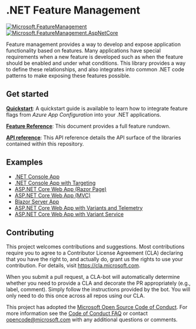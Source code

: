 # .NET Feature Management

[![Microsoft.FeatureManagement](https://img.shields.io/nuget/v/Microsoft.FeatureManagement?label=Microsoft.FeatureManagement)](https://www.nuget.org/packages/Microsoft.FeatureManagement)
[![Microsoft.FeatureManagement.AspNetCore](https://img.shields.io/nuget/v/Microsoft.FeatureManagement.AspNetCore?label=Microsoft.FeatureManagement.AspNetCore)](https://www.nuget.org/packages/Microsoft.FeatureManagement.AspNetCore)

Feature management provides a way to develop and expose application functionality based on features. Many applications have special requirements when a new feature is developed such as when the feature should be enabled and under what conditions. This library provides a way to define these relationships, and also integrates into common .NET code patterns to make exposing these features possible. 

## Get started

[**Quickstart**](https://learn.microsoft.com/azure/azure-app-configuration/quickstart-feature-flag-dotnet): A quickstart guide is available to learn how to integrate feature flags from *Azure App Configuration* into your .NET applications.

[**Feature Reference**](https://learn.microsoft.com/azure/azure-app-configuration/feature-management-dotnet-reference?pivots=preview-version): This document provides a full feature rundown.

[**API reference**](https://go.microsoft.com/fwlink/?linkid=2091700): This API reference details the API surface of the libraries contained within this repository.

## Examples

* [.NET Console App](./examples/ConsoleApp)
* [.NET Console App with Targeting](./examples/TargetingConsoleApp)
* [ASP.NET Core Web App (Razor Page)](./examples/RazorPages)
* [ASP.NET Core Web App (MVC)](./examples/FeatureFlagDemo)
* [Blazor Server App](./examples/BlazorServerApp)
* [ASP.NET Core Web App with Variants and Telemetry](./examples/VariantAndTelemetryDemo)
* [ASP.NET Core Web App with Variant Service](./examples/VariantServiceDemo)

## Contributing

This project welcomes contributions and suggestions.  Most contributions require you to agree to a
Contributor License Agreement (CLA) declaring that you have the right to, and actually do, grant us
the rights to use your contribution. For details, visit https://cla.microsoft.com.

When you submit a pull request, a CLA-bot will automatically determine whether you need to provide
a CLA and decorate the PR appropriately (e.g., label, comment). Simply follow the instructions
provided by the bot. You will only need to do this once across all repos using our CLA.

This project has adopted the [Microsoft Open Source Code of Conduct](https://opensource.microsoft.com/codeofconduct/).
For more information see the [Code of Conduct FAQ](https://opensource.microsoft.com/codeofconduct/faq/) or
contact [opencode@microsoft.com](mailto:opencode@microsoft.com) with any additional questions or comments.
